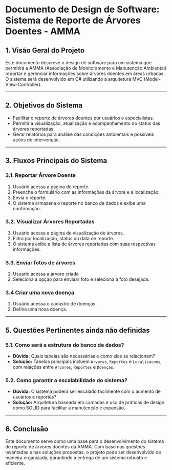 # Documento de Design de Software: Sistema de Reporte de Árvores Doentes - AMMA

## 1. Visão Geral do Projeto

Este documento descreve o design de software para um sistema que permitirá a AMMA (Associação de Monitoramento e Manutenção Ambiental) reportar e gerenciar informações sobre árvores doentes em áreas urbanas. O sistema será desenvolvido em C# utilizando a arquitetura MVC (Model-View-Controller).

---

## 2. Objetivos do Sistema

- Facilitar o reporte de árvores doentes por usuários e especialistas.
- Permitir a visualização, atualização e acompanhamento do status das árvores reportadas.
- Gerar relatórios para análise das condições ambientais e possíveis ações de intervenção.

---

## 3. Fluxos Principais do Sistema

### 3.1. Reportar Árvore Doente
1. Usuário acessa a página de reporte.
2. Preenche o formulário com as informações da árvore e a localização.
3. Envia o reporte.
4. O sistema armazena o reporte no banco de dados e exibe uma confirmação.

### 3.2. Visualizar Árvores Reportadas
1. Usuário acessa a página de visualização de árvores.
2. Filtra por localização, status ou data de reporte.
3. O sistema exibe a lista de árvores reportadas com suas respectivas informações.

### 3.3. Enviar fotos de árvores
1. Usuario acessa a árvore criada
2. Seleciona a opção para enviaar foto e seleciona a foto desejada.

### 3.4 Criar uma nova doença
1. Usuário acessa o cadastro de doenças
2. Define uma nova doença.

---

## 5. Questões Pertinentes ainda não definidas

### 5.1. Como será a estrutura do banco de dados?
- **Dúvida:** Quais tabelas são necessárias e como elas se relacionam?
- **Solução:** Tabelas principais incluem `Arvores`, `Reportes` e `Localizacoes`, com relações entre `Arvores`, `Reportes` e `Doenças`.

### 5.2. Como garantir a escalabilidade do sistema?
- **Dúvida:** O sistema poderá ser escalado facilmente com o aumento de usuários e reportes?
- **Solução:** Arquitetura baseada em camadas e uso de práticas de design como SOLID para facilitar a manutenção e expansão.

---

## 6. Conclusão

Este documento serve como uma base para o desenvolvimento do sistema de reporte de árvores doentes da AMMA. Com base nas questões levantadas e nas soluções propostas, o projeto pode ser desenvolvido de maneira organizada, garantindo a entrega de um sistema robusto e eficiente.

